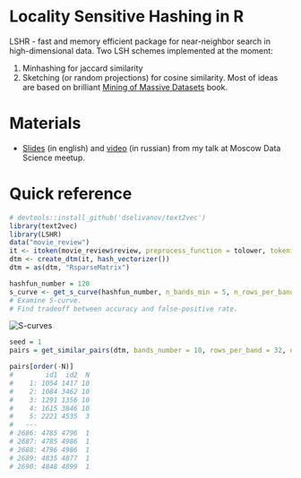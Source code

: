 # Locality Sensitive Hashing in R 
LSHR - fast and memory efficient package for near-neighbor search in high-dimensional data. Two LSH schemes implemented at the moment:

1. Minhashing for jaccard similarity
2. Sketching (or random projections) for cosine similarity.
Most of ideas are based on brilliant [Mining of Massive Datasets](http://www.mmds.org) book. 

# Materials

* [Slides](http://www.slideshare.net/MailRuGroup/okru-finding-similar-items-in-highdimensional-spaces-locality-sensitive-hashing) (in english) and [video](https://youtu.be/ko0a0Z75oZQ?list=PLcJ8pdaABCSk1dNtpgaHvuV5y2gWItuUO) (in russian) from my talk at Moscow Data Science meetup.

# Quick reference
```R
# devtools::install_github('dselivanov/text2vec')
library(text2vec)
library(LSHR)
data("movie_review")
it <- itoken(movie_review$review, preprocess_function = tolower, tokenizer = word_tokenizer)
dtm <- create_dtm(it, hash_vectorizer())
dtm = as(dtm, "RsparseMatrix")

hashfun_number = 120
s_curve <- get_s_curve(hashfun_number, n_bands_min = 5, n_rows_per_band_min = 5)
# Examine S-curve.
# Find tradeoff between accuracy and false-positive rate.
```
![S-curves](https://cloud.githubusercontent.com/assets/5123805/13917531/82d5162a-ef72-11e5-8f5a-59a8d1f1f729.png)
```R
seed = 1
pairs = get_similar_pairs(dtm, bands_number = 10, rows_per_band = 32, distance = 'cosine', seed = seed)

pairs[order(-N)]
#        id1  id2  N
#    1: 1054 1417 10
#    2: 1084 3462 10
#    3: 1291 1356 10
#    4: 1615 3846 10
#    5: 2221 4535  3
#   ---             
# 2686: 4785 4796  1
# 2687: 4785 4986  1
# 2688: 4796 4986  1
# 2689: 4835 4877  1
# 2690: 4848 4899  1
```
